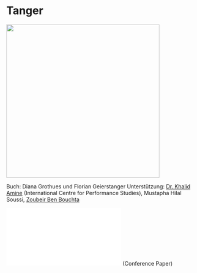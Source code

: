 # Tanger

<img src="/projekte/2009tanger/200811/tanger_200811_strassea6b.jpg" data-query="?400&amp;direct" width="400" />

Buch: Diana Grothues und Florian Geierstanger Unterstützung: [Dr. Khalid Amine](http://icpsresearch.blogspot.com/2007/12/welcome.html) (International Centre for Performance Studies), Mustapha Hilal Soussi, [Zoubeir Ben Bouchta](http://interactive-worlds.blogspot.com/2008/03/ben-bouchta-bio-eng.html)

![Similarities between Tijuana and Tangier](/projekte/2009tanger/tijuana_tanger01.pdf) (Conference Paper)
